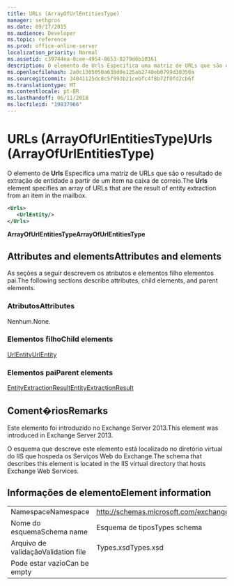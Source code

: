 ```yaml
---
title: URLs (ArrayOfUrlEntitiesType)
manager: sethgros
ms.date: 09/17/2015
ms.audience: Developer
ms.topic: reference
ms.prod: office-online-server
localization_priority: Normal
ms.assetid: c39744ea-0cee-4954-8653-8279d6b10161
description: O elemento de Urls Especifica uma matriz de URLs que são o resultado de extração de entidade a partir de um item na caixa de correio.
ms.openlocfilehash: 2a0c1305050a638d0e125ab2740eb0799d30350a
ms.sourcegitcommit: 34041125dc8c5f993b21cebfc4f8b72f0fd2cb6f
ms.translationtype: MT
ms.contentlocale: pt-BR
ms.lasthandoff: 06/11/2018
ms.locfileid: "19837966"
---
```

# <a name="urls-arrayofurlentitiestype"></a><span data-ttu-id="b0736-103">URLs (ArrayOfUrlEntitiesType)</span><span class="sxs-lookup"><span data-stu-id="b0736-103">Urls (ArrayOfUrlEntitiesType)</span></span>

<span data-ttu-id="b0736-104">O elemento de **Urls** Especifica uma matriz de URLs que são o resultado de extração de entidade a partir de um item na caixa de correio.</span><span class="sxs-lookup"><span data-stu-id="b0736-104">The **Urls** element specifies an array of URLs that are the result of entity extraction from an item in the mailbox.</span></span> 
  
```XML
<Urls>
   <UrlEntity/>
</Urls>
```

 <span data-ttu-id="b0736-105">**ArrayOfUrlEntitiesType**</span><span class="sxs-lookup"><span data-stu-id="b0736-105">**ArrayOfUrlEntitiesType**</span></span>
## <a name="attributes-and-elements"></a><span data-ttu-id="b0736-106">Attributes and elements</span><span class="sxs-lookup"><span data-stu-id="b0736-106">Attributes and elements</span></span>

<span data-ttu-id="b0736-107">As seções a seguir descrevem os atributos e elementos filho elementos pai.</span><span class="sxs-lookup"><span data-stu-id="b0736-107">The following sections describe attributes, child elements, and parent elements.</span></span>
  
### <a name="attributes"></a><span data-ttu-id="b0736-108">Atributos</span><span class="sxs-lookup"><span data-stu-id="b0736-108">Attributes</span></span>

<span data-ttu-id="b0736-109">Nenhum.</span><span class="sxs-lookup"><span data-stu-id="b0736-109">None.</span></span>
  
### <a name="child-elements"></a><span data-ttu-id="b0736-110">Elementos filho</span><span class="sxs-lookup"><span data-stu-id="b0736-110">Child elements</span></span>

[<span data-ttu-id="b0736-111">UrlEntity</span><span class="sxs-lookup"><span data-stu-id="b0736-111">UrlEntity</span></span>](urlentity.md)
  
### <a name="parent-elements"></a><span data-ttu-id="b0736-112">Elementos pai</span><span class="sxs-lookup"><span data-stu-id="b0736-112">Parent elements</span></span>

[<span data-ttu-id="b0736-113">EntityExtractionResult</span><span class="sxs-lookup"><span data-stu-id="b0736-113">EntityExtractionResult</span></span>](entityextractionresult.md)
  
## <a name="remarks"></a><span data-ttu-id="b0736-114">Coment�rios</span><span class="sxs-lookup"><span data-stu-id="b0736-114">Remarks</span></span>

<span data-ttu-id="b0736-115">Este elemento foi introduzido no Exchange Server 2013.</span><span class="sxs-lookup"><span data-stu-id="b0736-115">This element was introduced in Exchange Server 2013.</span></span>
  
<span data-ttu-id="b0736-116">O esquema que descreve este elemento está localizado no diretório virtual do IIS que hospeda os Serviços Web do Exchange.</span><span class="sxs-lookup"><span data-stu-id="b0736-116">The schema that describes this element is located in the IIS virtual directory that hosts Exchange Web Services.</span></span>
  
## <a name="element-information"></a><span data-ttu-id="b0736-117">Informações de elemento</span><span class="sxs-lookup"><span data-stu-id="b0736-117">Element information</span></span>

|||
|:-----|:-----|
|<span data-ttu-id="b0736-118">Namespace</span><span class="sxs-lookup"><span data-stu-id="b0736-118">Namespace</span></span>  <br/> |http://schemas.microsoft.com/exchange/services/2006/types  <br/> |
|<span data-ttu-id="b0736-119">Nome do esquema</span><span class="sxs-lookup"><span data-stu-id="b0736-119">Schema name</span></span>  <br/> |<span data-ttu-id="b0736-120">Esquema de tipos</span><span class="sxs-lookup"><span data-stu-id="b0736-120">Types schema</span></span>  <br/> |
|<span data-ttu-id="b0736-121">Arquivo de validação</span><span class="sxs-lookup"><span data-stu-id="b0736-121">Validation file</span></span>  <br/> |<span data-ttu-id="b0736-122">Types.xsd</span><span class="sxs-lookup"><span data-stu-id="b0736-122">Types.xsd</span></span>  <br/> |
|<span data-ttu-id="b0736-123">Pode estar vazio</span><span class="sxs-lookup"><span data-stu-id="b0736-123">Can be empty</span></span>  <br/> ||
   

